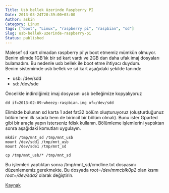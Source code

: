 ```yaml
---
Title: Usb bellek üzerinde Raspberry PI 
Date: 2013-03-24T20:39:00+03:00
Author: askin
Category: Linux
Tags: ["boot", "Linux", "raspberry pi", "raspbian", "sd"]
Slug: usb-bellek-uzerinde-raspberry-pi
Status: published
---
```


Malesef sd kart olmadan raspberry pi'yı boot etmemiz mümkün olmuyor. Benim elimde 1GB'lık bir sd kart vardı ve 2GB dan daha ufak imaj dosyaları bulamadım. Bu nedenle usb bellek ile boot etme ihtiyacı duydum.  
Benim sistemimde usb bellek ve sd kart aşağıdaki şekilde tanındı:  
- usb: /dev/sdd  
- sd: /dev/sde

Öncelikle indirdiğimiz imaj dosyasını usb belleğimize kopyalıyoruz

    dd if=2013-02-09-wheezy-raspbian.img of=/dev/sdd

Elimizde bulunan sd karta 1 adet fat32 bölüm oluşturuyoruz (oluşturduğunuz bölüm hem ilk sırada hem de birincil bir bölüm olmalı). Bunu ister Gparted gibi bir araçla yapın isterseniz fdisk kullanın. Bölümleme işlemlerini yaptıktan sonra aşağıdaki komutları uygulayın.

    mkdir /tmp/mnt_sd /tmp/mnt_usb
    mount /dev/sdd1 /tmp/mnt_usb
    mount /dev/sde1 /tmp/mnt_sd

    cp /tmp/mnt_usb/* /tmp/mnt_sd

Bu işlemleri yaptıktan sonra /tmp/mnt\_sd/cmdline.txt dosyasını düzenlememiz gerekmekte. Bu dosyada *root=/dev/mmcblk0p2* olan kısmı *root=/dev/sda2* olarak değiştirin.

[Kaynak](http://www.networkinghowtos.com/howto/raspbian-on-raspberry-pi-using-sd-card-usb-memory-stick/)
